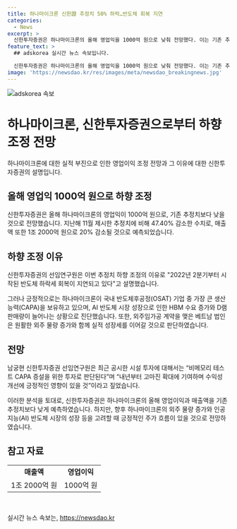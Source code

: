 ```yaml
---
title: 하나마이크론 신한證 추정치 50% 하락…반도체 회복 지연
categories:
  - News
excerpt: >
  신한투자증권은 하나마이크론의 올해 영업익을 1000억 원으로 낮춰 전망했다. 이는 기존 추정치의 47.40% 감소한 수치로, 매출액도 20% 줄여 1조 2000억 원으로 예상됐다. 그러나 선임연구원은 국내 반도체후공정 기업 중 가장 큰 생산능력을 갖춘 하나마이크론이 올 하반기 긍정적인 주가 흐름을 보일 것으로 예측하며, AI 반도체 시장 성장과 D램 판매량 증가로 수익이 향상될 것으로 분석했다. 또한 베트남 법인과의 외주임가공 계약으로 실적 성장이 이어질 것으로 전망됐다.
feature_text: >
  ## adskorea 실시간 뉴스 속보입니다.

  신한투자증권은 하나마이크론의 올해 영업익을 1000억 원으로 낮춰 전망했다. 이는 기존 추정치의 47.40% 감소한 수치로, 매출액도 20% 줄여 1조 2000억 원으로 예상됐다. 그러나 선임연구원은 국내 반도체후공정 기업 중 가장 큰 생산능력을 갖춘 하나마이크론이 올 하반기 긍정적인 주가 흐름을 보일 것으로 예측하며, AI 반도체 시장 성장과 D램 판매량 증가로 수익이 향상될 것으로 분석했다. 또한 베트남 법인과의 외주임가공 계약으로 실적 성장이 이어질 것으로 전망됐다.
image: 'https://newsdao.kr/res/images/meta/newsdao_breakingnews.jpg'
---
```


<p><img src="https://newsdao.kr/res/images/meta/newsdao_breakingnews.jpg" alt="adskorea 속보" /></p>

<h1>하나마이크론, 신한투자증권으로부터 하향 조정 전망</h1>

<p>하나마이크론에 대한 실적 부진으로 인한 영업이익 조정 전망과 그 이유에 대한 신한투자증권의 설명입니다.</p>

<h2 data-ke-size="size26">올해 영업익 1000억 원으로 하향 조정</h2>

<p data-ke-size="size16">신한투자증권은 올해 하나마이크론의 영업익이 1000억 원으로, 기존 추정치보다 낮을 것으로 전망했습니다. 지난해 11월 제시한 추정치에 비해 47.40% 감소한 수치로, 매출액 또한 1조 2000억 원으로 20% 감소될 것으로 예측되었습니다.</p>

<h2 data-ke-size="size26">하향 조정 이유</h2>

<p data-ke-size="size16">신한투자증권의 선임연구원은 이번 추정치 하향 조정의 이유로 "2022년 2분기부터 시작된 반도체 하락세 회복이 지연되고 있다"고 설명했습니다.</p>

<p data-ke-size="size16">그러나 긍정적으로는 하나마이크론이 국내 반도체후공정(OSAT) 기업 중 가장 큰 생산능력(CAPA)을 보유하고 있으며, AI 반도체 시장 성장으로 인한 HBM 수요 증가와 D램 판매량이 늘어나는 상황으로 진단했습니다. 또한, 외주임가공 계약을 맺은 베트남 법인은 원활한 외주 물량 증가와 함께 실적 성장세를 이어갈 것으로 판단하였습니다.</p>

<h2 data-ke-size="size26">전망</h2>

<p data-ke-size="size16">남궁현 신한투자증권 선임연구원은 최근 공시한 시설 투자에 대해서는 “비메모리 테스트 CAPA 증설을 위한 투자로 판단된다”며 “내년부터 고마진 확대에 기여하며 수익성 개선에 긍정적인 영향이 있을 것”이라고 짚었습니다.</p>

<p data-ke-size="size16">이러한 분석을 토대로, 신한투자증권은 하나마이크론의 올해 영업이익과 매출액을 기존 추정치보다 낮게 예측하였습니다. 하지만, 향후 하나마이크론의 외주 물량 증가와 인공지능(AI) 반도체 시장의 성장 등을 고려할 때 긍정적인 주가 흐름이 있을 것으로 전망하였습니다.</p>

<h2 data-ke-size="size26">참고 자료</h2>

<table>
    <tr>
        <td style="text-align: center; height: 17px;"><b>매출액</b></td>
        <td style="text-align: center; height: 17px;"><b>영업이익</b></td>
    </tr>
    <tr>
        <td style="text-align: center; height: 17px;">1조 2000억 원</td>
        <td style="text-align: center; height: 17px;">1000억 원</td>
    </tr>
</table>

<p data-ke-size="size16">&nbsp;</p>
실시간 뉴스 속보는, <a href="https://newsdao.kr" rel="dofollow">https://newsdao.kr</a>


